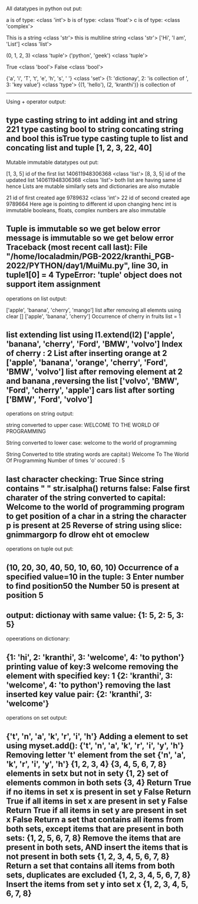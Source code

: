 All datatypes in python out put:

a is of type:   <class 'int'>
b is of type:   <class 'float'>
c is of type:   <class 'complex'>


This is a string  <class 'str'>
 this 
is multiline
string <class 'str'>
['Hi', 'I am', 'List'] <class 'list'>


(0, 1, 2, 3) <class 'tuple'>
('python', 'geek') <class 'tuple'>


True <class 'bool'>
False <class 'bool'>


{'a', 'i', 'T', 't', 'e', 'h', 's', ' '} <class 'set'>
{1: 'dictionay', 2: 'is collection of ', 3: 'key value'} <class 'type'>
{(1, 'hello'), (2, 'kranthi')}
is collection of 

------------------------------------------------------------------------------------------------------------------------------------------------
Using + operator output:

type casting string to int adding int and string
221
type casting bool to string concating string and bool
this isTrue
type casting tuple to list and concating list and tuple
[1, 2, 3, 22, 40]
-----------------------------------------------------------------------------------------------------------------------------------------------------
Mutable immutable datatypes out put:

[1, 3, 5]
id of the first list 140611948306368
<class 'list'>
[8, 3, 5]
id of the updated list 140611948306368
<class 'list'>
both list are having same id hence Lists are mutable
similarly sets and dictionaries are also mutable


21
id of first created age 9789632
<class 'int'>
22
id of second created age 9789664
Here age is pointing to different id upon changing henc int is immutable
booleans, floats, complex numbers are also immutable


Tuple is immutable so we get below error
message is immutable so we get below error
Traceback (most recent call last):
  File "/home/localadmin/PGB-2022/kranthi_PGB-2022/PYTHON/day1/MuiMu.py", line 30, in <module>
    tuple1[0] = 4
TypeError: 'tuple' object does not support item assignment
--------------------------------------------------------------------------------------------------------------------------------------------------------------------
operations on list output:

['apple', 'banana', 'cherry', 'mango']
list after removing all elemnts using clear
[]
['apple', 'banana', 'cherry']
Occurrence of cherry in fruits list =  1


list extending list using l1.extend(l2)
['apple', 'banana', 'cherry', 'Ford', 'BMW', 'volvo']
Index of cherry :  2
List after inserting orange at 2 ['apple', 'banana', 'orange', 'cherry', 'Ford', 'BMW', 'volvo']
list after removing element at 2 and banana ,reversing the list
['volvo', 'BMW', 'Ford', 'cherry', 'apple']
cars list after sorting ['BMW', 'Ford', 'volvo']
---------------------------------------------------------------------------------------------------------------------------------------------------------------------
operations on string output:

string converted to upper case:
WELCOME TO THE WORLD OF PROGRAMMING


String converted to lower case:
welcome to the world of programming


String Converted to title strating words are capital:)
Welcome To The World Of Programming
Number of times 'o' occured :  5


last character checking:
True
Since string contains " "  str.isalpha() returns false:
False
first charater of the string converted to capital:
Welcome to the world of programming
program to get position of a char in a string
the character p is present at 25
Reverse of string using slice:
gnimmargorp fo dlrow eht ot emoclew
-----------------------------------------------------------------------------------------------------------------------------------------------------------------------------
operations on tuple out put:

(10, 20, 30, 40, 50, 10, 60, 10)
Occurrence of a specified value=10 in the tuple:
3
Enter number to find position50
the Number 50 is present at position 5
-----------------------------------------------------------------------------------------------------------------------------------------------------------------------------
output:
dictionay with same value:
{1: 5, 2: 5, 3: 5}
---------------------------------------------------------------------------------------------------------------------------------------------------------------------------
opeerations on dictionary:

{1: 'hi', 2: 'kranthi', 3: 'welcome', 4: 'to python'}
 printing value of key:3 
welcome
removing the element with specified key: 1
{2: 'kranthi', 3: 'welcome', 4: 'to python'}
removing the last inserted key value pair:
{2: 'kranthi', 3: 'welcome'}
-------------------------------------------------------------------------------------------------------------------------------------------------------------------------------
operations on set output:

{'t', 'n', 'a', 'k', 'r', 'i', 'h'}
Adding a element to set using myset.add():
{'t', 'n', 'a', 'k', 'r', 'i', 'y', 'h'}
Removing letter 't' element from the set
{'n', 'a', 'k', 'r', 'i', 'y', 'h'}
{1, 2, 3, 4}
{3, 4, 5, 6, 7, 8}
 elements in setx but not in sety
{1, 2}
set of elements common in both sets
{3, 4}
Return True if no items in set x is present in set y
False
Return True if all items in set x are present in set y
False
Return True if all items in set y are present in set x
False
Return a set that contains all items from both sets, except items that are present in both sets:
{1, 2, 5, 6, 7, 8}
Remove the items that are present in both sets, AND insert the items that is not present in both sets
{1, 2, 3, 4, 5, 6, 7, 8}
Return a set that contains all items from both sets, duplicates are excluded
{1, 2, 3, 4, 5, 6, 7, 8}
Insert the items from set y into set x
{1, 2, 3, 4, 5, 6, 7, 8}
------------------------------------------------------------------------------------------------------------------------------------------------------------------------------------
